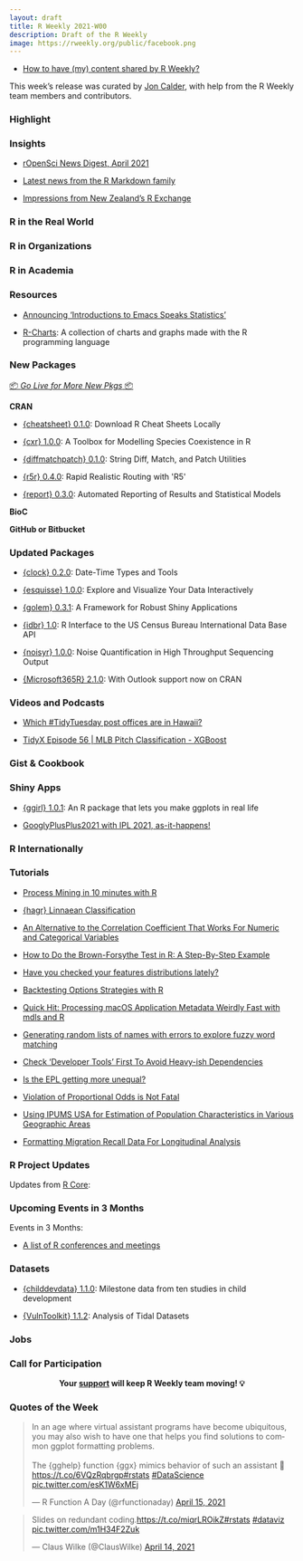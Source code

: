 ```yaml
---
layout: draft
title: R Weekly 2021-W00
description: Draft of the R Weekly
image: https://rweekly.org/public/facebook.png
---
```


+ [How to have (my) content shared by R Weekly?](https://github.com/rweekly/rweekly.org#how-to-have-my-content-shared-by-r-weekly)

This week’s release was curated by [Jon Calder](https://twitter.com/jonmcalder), with help from the R Weekly team members and contributors.

###  Highlight



### Insights

+ [rOpenSci News Digest, April 2021](https://ropensci.org/blog/2021/04/16/latest-ropensci-news-digest/)

+ [Latest news from the R Markdown family](https://blog.rstudio.com/2021/04/15/2021-spring-rmd-news/)

+ [Impressions from New Zealand’s R Exchange](https://blog.rstudio.com/2021/04/14/impressions-from-new-zealand-s-r-exchange/)

### R in the Real World



###  R in Organizations



###  R in Academia



###  Resources

+ [Announcing ‘Introductions to Emacs Speaks Statistics’](http://dirk.eddelbuettel.com/blog/2021/04/15#announcing_ess_intros)

+ [R-Charts](https://r-charts.com/): A collection of charts and graphs made with the R programming language

###  New Packages

<p class="added-hostname"><a href="https://rweekly.org/live" target="_blank" class="externalLink">📦 <i>Go Live for More New Pkgs</i> 📦</a></p>

**CRAN**

+ [{cheatsheet} 0.1.0](https://technistema.com/posts/announcing-the-cheatsheet-package/): Download R Cheat Sheets Locally

+ [{cxr} 1.0.0](https://cran.r-project.org/package=cxr): A Toolbox for Modelling Species Coexistence in R

+ [{diffmatchpatch} 0.1.0](https://cran.r-project.org/package=diffmatchpatch): String Diff, Match, and Patch Utilities

+ [{r5r} 0.4.0](https://cran.r-project.org/package=r5r): Rapid Realistic Routing with 'R5'

+ [{report} 0.3.0](https://cran.r-project.org/package=report): Automated Reporting of Results and Statistical Models

**BioC**



**GitHub or Bitbucket**


### Updated Packages

+ [{clock} 0.2.0](https://cran.r-project.org/package=clock): Date-Time Types and Tools

+ [{esquisse} 1.0.0](https://cran.r-project.org/package=esquisse): Explore and Visualize Your Data Interactively

+ [{golem} 0.3.1](https://cran.r-project.org/package=golem): A Framework for Robust Shiny Applications

+ [{idbr} 1.0](https://cran.r-project.org/package=idbr): R Interface to the US Census Bureau International Data Base API

+ [{noisyr} 1.0.0](https://cran.r-project.org/package=noisyr): Noise Quantification in High Throughput Sequencing Output

+ [{Microsoft365R} 2.1.0](https://blog.revolutionanalytics.com/2021/04/microsoft365r-210-with-outlook-support-now-on-cran.html): With Outlook support now on CRAN

###  Videos and Podcasts

+ [Which #TidyTuesday post offices are in Hawaii?](https://juliasilge.com/blog/hawaii-post-offices/)

+ [TidyX Episode 56 | MLB Pitch Classification - XGBoost](https://www.youtube.com/watch?v=avesIMF5UVg)

### Gist & Cookbook



### Shiny Apps

+ [{ggirl} 1.0.1](https://jnolis.com/blog/introducing_ggirl/): An R package that lets you make ggplots in real life

+ [GooglyPlusPlus2021 with IPL 2021, as-it-happens!](https://gigadom.in/2021/04/11/googlyplusplus2021-with-ipl-2021-as-it-happens/)

### R Internationally



###  Tutorials

+ [Process Mining in 10 minutes with R](https://medium.com/process-mining-and-analytics/process-mining-in-10-minutes-with-r-1ab28ed74e81)

+ [{hagr} Linnaean Classification](https://datawookie.dev/blog/2021/04/hagr-linnaean-classification/)

+ [An Alternative to the Correlation Coefficient That Works For Numeric and Categorical Variables](https://rviews.rstudio.com/2021/04/15/an-alternative-to-the-correlation-coefficient-that-works-for-numeric-and-categorical-variables/)

+ [How to Do the Brown-Forsythe Test in R: A Step-By-Step Example](https://www.marsja.se/how-to-do-the-brown-forsythe-test-in-r/)

+ [Have you checked your features distributions lately?](https://nc233.com/2021/04/have-you-checked-your-features-distributions-lately/)

+ [Backtesting Options Strategies with R](https://blog.ephorie.de/backtesting-options-strategies-with-r)

+ [Quick Hit: Processing macOS Application Metadata Weirdly Fast with mdls and R](https://rud.is/b/2021/04/13/quick-hit-processing-macos-application-metadata-weirdly-fast-with-mdls-and-r/)

+ [Generating random lists of names with errors to explore fuzzy word matching](https://www.rdatagen.net/post/2021-04-13-generating-random-lists-of-names-with-errors-to-explore-fuzzy-word-matching/)

+ [Check ‘Developer Tools’ First To Avoid Heavy-ish Dependencies](https://rud.is/b/2021/04/12/check-developer-tools-first-to-avoid-heavy-ish-dependencies/)

+ [Is the EPL getting more unequal?](https://statisticaloddsandends.wordpress.com/2021/04/12/is-the-epl-getting-more-unequal/)

+ [Violation of Proportional Odds is Not Fatal](https://www.fharrell.com/post/po/)

+ [Using IPUMS USA for Estimation of Population Characteristics in Various Geographic Areas](https://coreysparks.github.io/posts/2021-04-14-mapping-ipums-estimates/)

+ [Formatting Migration Recall Data For Longitudinal Analysis](https://ipums.github.io/pma-data-hub/posts/2021-04-15-migration-discovery/)

<!--<div class="post-more-begin></div><div class="post-more-end"></div>-->

###  R Project Updates

Updates from [R Core](http://developer.r-project.org/blosxom.cgi/R-devel/NEWS):


###  Upcoming Events in 3 Months

Events in 3 Months:

+ [A list of R conferences and meetings](https://jumpingrivers.github.io/meetingsR/virtual-events.html)


### Datasets

+ [{childdevdata} 1.1.0](https://d-score.org/childdevdata/): Milestone data from ten studies in child development

+ [{VulnToolkit} 1.1.2](https://github.com/troyhill/VulnToolkit): Analysis of Tidal Datasets

### Jobs




###  Call for Participation

<p class="hide-support added-hostname support-rweekly" style="text-align: center;font-weight: bold;">Your <a class="non-visited externalLink" href="https://www.patreon.com/rweekly" onclick="pas(this)">support</a> will keep R Weekly team moving! 💡</p>

###  Quotes of the Week

<blockquote class="twitter-tweet"><p lang="en" dir="ltr">In an age where virtual assistant programs have become ubiquitous, you may also wish to have one that helps you find solutions to common ggplot formatting problems.<br><br>The {gghelp} function {ggx} mimics behavior of such an assistant 📝<a href="https://t.co/6VQzRqbrgp">https://t.co/6VQzRqbrgp</a><a href="https://twitter.com/hashtag/rstats?src=hash&amp;ref_src=twsrc%5Etfw">#rstats</a> <a href="https://twitter.com/hashtag/DataScience?src=hash&amp;ref_src=twsrc%5Etfw">#DataScience</a> <a href="https://t.co/esK1W6xMEj">pic.twitter.com/esK1W6xMEj</a></p>&mdash; R Function A Day (@rfunctionaday) <a href="https://twitter.com/rfunctionaday/status/1382587044560519168?ref_src=twsrc%5Etfw">April 15, 2021</a></blockquote> <script async src="https://platform.twitter.com/widgets.js" charset="utf-8"></script>

<blockquote class="twitter-tweet"><p lang="en" dir="ltr">Slides on redundant coding.<a href="https://t.co/miqrLROikZ">https://t.co/miqrLROikZ</a><a href="https://twitter.com/hashtag/rstats?src=hash&amp;ref_src=twsrc%5Etfw">#rstats</a> <a href="https://twitter.com/hashtag/dataviz?src=hash&amp;ref_src=twsrc%5Etfw">#dataviz</a> <a href="https://t.co/m1H34F2Zuk">pic.twitter.com/m1H34F2Zuk</a></p>&mdash; Claus Wilke (@ClausWilke) <a href="https://twitter.com/ClausWilke/status/1382451822053314562?ref_src=twsrc%5Etfw">April 14, 2021</a></blockquote> <script async src="https://platform.twitter.com/widgets.js" charset="utf-8"></script>
